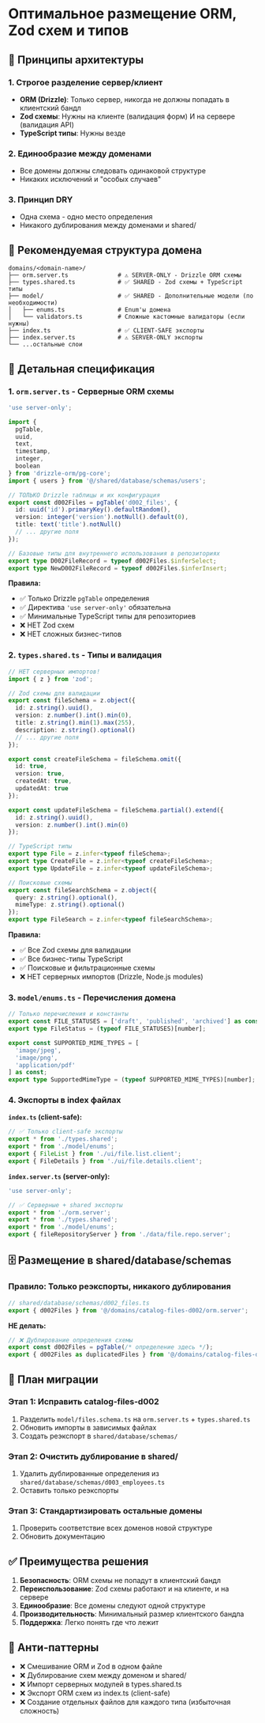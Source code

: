 # Оптимальное размещение ORM, Zod схем и типов

## 🎯 Принципы архитектуры

### 1. Строгое разделение сервер/клиент

- **ORM (Drizzle)**: Только сервер, никогда не должны попадать в клиентский бандл
- **Zod схемы**: Нужны на клиенте (валидация форм) И на сервере (валидация API)
- **TypeScript типы**: Нужны везде

### 2. Единообразие между доменами

- Все домены должны следовать одинаковой структуре
- Никаких исключений и "особых случаев"

### 3. Принцип DRY

- Одна схема - одно место определения
- Никакого дублирования между доменами и shared/

## 📁 Рекомендуемая структура домена

```
domains/<domain-name>/
├── orm.server.ts              # ⚠️ SERVER-ONLY - Drizzle ORM схемы
├── types.shared.ts            # ✅ SHARED - Zod схемы + TypeScript типы
├── model/                     # ✅ SHARED - Дополнительные модели (по необходимости)
│   ├── enums.ts               # Enum'ы домена
│   └── validators.ts          # Сложные кастомные валидаторы (если нужны)
├── index.ts                   # ✅ CLIENT-SAFE экспорты
├── index.server.ts            # ⚠️ SERVER-ONLY экспорты
└── ...остальные слои
```

## 🔧 Детальная спецификация

### 1. `orm.server.ts` - Серверные ORM схемы

```typescript
'use server-only';

import {
  pgTable,
  uuid,
  text,
  timestamp,
  integer,
  boolean
} from 'drizzle-orm/pg-core';
import { users } from '@/shared/database/schemas/users';

// ТОЛЬКО Drizzle таблицы и их конфигурация
export const d002Files = pgTable('d002_files', {
  id: uuid('id').primaryKey().defaultRandom(),
  version: integer('version').notNull().default(0),
  title: text('title').notNull()
  // ... другие поля
});

// Базовые типы для внутреннего использования в репозиториях
export type D002FileRecord = typeof d002Files.$inferSelect;
export type NewD002FileRecord = typeof d002Files.$inferInsert;
```

**Правила:**

- ✅ Только Drizzle `pgTable` определения
- ✅ Директива `'use server-only'` обязательна
- ✅ Минимальные TypeScript типы для репозиториев
- ❌ НЕТ Zod схем
- ❌ НЕТ сложных бизнес-типов

### 2. `types.shared.ts` - Типы и валидация

```typescript
// НЕТ серверных импортов!
import { z } from 'zod';

// Zod схемы для валидации
export const fileSchema = z.object({
  id: z.string().uuid(),
  version: z.number().int().min(0),
  title: z.string().min(1).max(255),
  description: z.string().optional()
  // ... другие поля
});

export const createFileSchema = fileSchema.omit({
  id: true,
  version: true,
  createdAt: true,
  updatedAt: true
});

export const updateFileSchema = fileSchema.partial().extend({
  id: z.string().uuid(),
  version: z.number().int().min(0)
});

// TypeScript типы
export type File = z.infer<typeof fileSchema>;
export type CreateFile = z.infer<typeof createFileSchema>;
export type UpdateFile = z.infer<typeof updateFileSchema>;

// Поисковые схемы
export const fileSearchSchema = z.object({
  query: z.string().optional(),
  mimeType: z.string().optional()
});
export type FileSearch = z.infer<typeof fileSearchSchema>;
```

**Правила:**

- ✅ Все Zod схемы для валидации
- ✅ Все бизнес-типы TypeScript
- ✅ Поисковые и фильтрационные схемы
- ❌ НЕТ серверных импортов (Drizzle, Node.js modules)

### 3. `model/enums.ts` - Перечисления домена

```typescript
// Только перечисления и константы
export const FILE_STATUSES = ['draft', 'published', 'archived'] as const;
export type FileStatus = (typeof FILE_STATUSES)[number];

export const SUPPORTED_MIME_TYPES = [
  'image/jpeg',
  'image/png',
  'application/pdf'
] as const;
export type SupportedMimeType = (typeof SUPPORTED_MIME_TYPES)[number];
```

### 4. Экспорты в index файлах

**`index.ts` (client-safe):**

```typescript
// ✅ Только client-safe экспорты
export * from './types.shared';
export * from './model/enums';
export { FileList } from './ui/file.list.client';
export { FileDetails } from './ui/file.details.client';
```

**`index.server.ts` (server-only):**

```typescript
'use server-only';

// ✅ Серверные + shared экспорты
export * from './orm.server';
export * from './types.shared';
export * from './model/enums';
export { fileRepositoryServer } from './data/file.repo.server';
```

## 🗄️ Размещение в shared/database/schemas

### Правило: Только реэкспорты, никакого дублирования

```typescript
// shared/database/schemas/d002_files.ts
export { d002Files } from '@/domains/catalog-files-d002/orm.server';
```

**НЕ делать:**

```typescript
// ❌ Дублирование определения схемы
export const d002Files = pgTable(/* определение здесь */);
export { d002Files as duplicatedFiles } from '@/domains/catalog-files-d002/orm.server';
```

## 🔄 План миграции

### Этап 1: Исправить catalog-files-d002

1. Разделить `model/files.schema.ts` на `orm.server.ts` + `types.shared.ts`
2. Обновить импорты в зависимых файлах
3. Создать реэкспорт в `shared/database/schemas/`

### Этап 2: Очистить дублирование в shared/

1. Удалить дублированные определения из `shared/database/schemas/d003_employees.ts`
2. Оставить только реэкспорты

### Этап 3: Стандартизировать остальные домены

1. Проверить соответствие всех доменов новой структуре
2. Обновить документацию

## ✅ Преимущества решения

1. **Безопасность**: ORM схемы не попадут в клиентский бандл
2. **Переиспользование**: Zod схемы работают и на клиенте, и на сервере
3. **Единообразие**: Все домены следуют одной структуре
4. **Производительность**: Минимальный размер клиентского бандла
5. **Поддержка**: Легко понять где что лежит

## 🚫 Анти-паттерны

- ❌ Смешивание ORM и Zod в одном файле
- ❌ Дублирование схем между доменом и shared/
- ❌ Импорт серверных модулей в types.shared.ts
- ❌ Экспорт ORM схем из index.ts (client-safe)
- ❌ Создание отдельных файлов для каждого типа (избыточная сложность)
